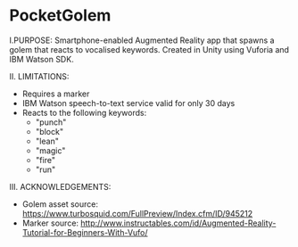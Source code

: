 # PocketGolem

I.PURPOSE:
Smartphone-enabled Augmented Reality app that spawns a golem that reacts to vocalised keywords. Created in Unity using Vuforia and IBM Watson SDK.

II. LIMITATIONS:
- Requires a marker
- IBM Watson speech-to-text service valid for only 30 days
- Reacts to the following keywords:
  - "punch"
  - "block"
  - "lean"
  - "magic"
  - "fire"
  - "run"
  
III. ACKNOWLEDGEMENTS:
- Golem asset source: https://www.turbosquid.com/FullPreview/Index.cfm/ID/945212
- Marker source: http://www.instructables.com/id/Augmented-Reality-Tutorial-for-Beginners-With-Vufo/
